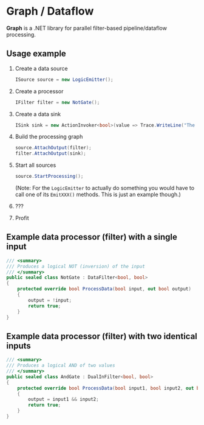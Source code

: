 # Graph / Dataflow

**Graph** is a .NET library for parallel filter-based pipeline/dataflow processing.

## Usage example

1. Create a data source

	```C#
	ISource source = new LogicEmitter();
	```

2. Create a processor

	```C#
	IFilter filter = new NotGate();
	```

3. Create a data sink

	```C#
	ISink sink = new ActionInvoker<bool>(value => Trace.WriteLine("The value is: " + value));
	```

4. Build the processing graph

	```C#
	source.AttachOutput(filter);
	filter.AttachOutput(sink);
	```

5. Start all sources

	```C#
	source.StartProcessing();
	```

	(Note: For the ```LogicEmitter``` to actually do something you would have to call one of its ```EmitXXX()``` methods. This is just an example though.)

6. ???
7. Profit

## Example data processor (filter) with a single input

```C#
/// <summary>
/// Produces a logical NOT (inversion) of the input
/// </summary>
public sealed class NotGate : DataFilter<bool, bool>
{
	protected override bool ProcessData(bool input, out bool output)
	{
		output = !input;
		return true;
	}
}
```

## Example data processor (filter) with two identical inputs

```C#
/// <summary>
/// Produces a logical AND of two values
/// </summary>
public sealed class AndGate : DualInFilter<bool, bool>
{
    protected override bool ProcessData(bool input1, bool input2, out bool output)
	{
		output = input1 && input2;
		return true;
	}
}
```
